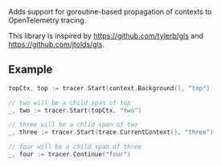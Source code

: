 Adds support for goroutine-based propagation of contexts to OpenTelemetry tracing.

This library is inspired by https://github.com/tylerb/gls and https://github.com/jtolds/gls.

## Example

```go
topCtx, top := tracer.Start(context.Background(), "top")

// two will be a child span of top
_, two := tracer.Start(topCtx, "two")

// three will be a chlid span of two
_, three := tracer.Start(trace.CurrentContext(), "three")

// four will be a child span of three
_, four := tracer.Continue("four")
```
